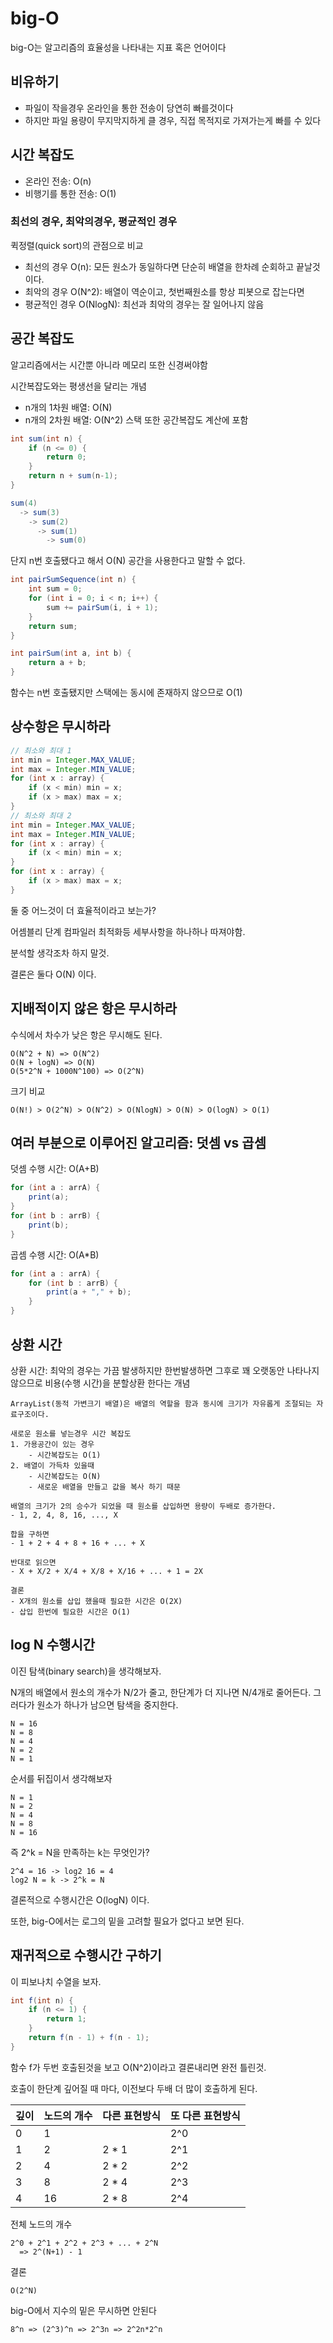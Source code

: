 # big-O
big-O는 알고리즘의 효율성을 나타내는 지표 혹은 언어이다
## 비유하기
- 파일이 작을경우 온라인을 통한 전송이 당연히 빠를것이다
- 하지만 파일 용량이 무지막지하게 클 경우, 직접 목적지로 가져가는게 빠를 수 있다
## 시간 복잡도
- 온라인 전송: O(n)
- 비행기를 통한 전송: O(1)
### 최선의 경우, 최악의경우, 평균적인 경우
퀵정렬(quick sort)의 관점으로 비교
- 최선의 경우 O(n): 모든 원소가 동일하다면 단순히 배열을 한차례 순회하고 끝날것이다.
- 최악의 경우 O(N^2): 배열이 역순이고, 첫번째원소를 항상 피봇으로 잡는다면
- 평균적인 경우 O(NlogN): 최선과 최악의 경우는 잘 일어나지 않음
## 공간 복잡도
알고리즘에서는 시간뿐 아니라 메모리 또한 신경써야함

시간복잡도와는 평생선을 달리는 개념
- n개의 1차원 배열: O(N)
- n개의 2차원 배열: O(N^2)
스택 또한 공간복잡도 계산에 포함
```java
int sum(int n) {
    if (n <= 0) {
        return 0;
    }
    return n + sum(n-1);
}

sum(4)
  -> sum(3)
    -> sum(2)
      -> sum(1)
        -> sum(0)
```
단지 n번 호출됐다고 해서 O(N) 공간을 사용한다고 말할 수 없다.
```java
int pairSumSequence(int n) {
    int sum = 0;
    for (int i = 0; i < n; i++) {
        sum += pairSum(i, i + 1);
    }
    return sum;
}

int pairSum(int a, int b) {
    return a + b;
}
```
함수는 n번 호출됐지만 스택에는 동시에 존재하지 않으므로 O(1)

## 상수항은 무시하라
```java
// 최소와 최대 1
int min = Integer.MAX_VALUE;
int max = Integer.MIN_VALUE;
for (int x : array) {
    if (x < min) min = x;
    if (x > max) max = x;
}
// 최소와 최대 2
int min = Integer.MAX_VALUE;
int max = Integer.MIN_VALUE;
for (int x : array) {
    if (x < min) min = x;
}
for (int x : array) {
    if (x > max) max = x;
}
```
둘 중 어느것이 더 효율적이라고 보는가?

어셈블리 단계 컴파일러 최적화등 세부사항을 하나하나 따져야함.

분석할 생각조차 하지 말것.

결론은 둘다 O(N) 이다.

## 지배적이지 않은 항은 무시하라
수식에서 차수가 낮은 항은 무시해도 된다.
```
O(N^2 + N) => O(N^2)
O(N + logN) => O(N)
O(5*2^N + 1000N^100) => O(2^N)
```

크기 비교
```
O(N!) > O(2^N) > O(N^2) > O(NlogN) > O(N) > O(logN) > O(1)
```
## 여러 부분으로 이루어진 알고리즘: 덧셈 vs 곱셈
덧셈 수행 시간: O(A+B)
```java
for (int a : arrA) {
    print(a);
}
for (int b : arrB) {
    print(b);
}
```

곱셈 수행 시간: O(A*B)

```java
for (int a : arrA) {
    for (int b : arrB) {
        print(a + "," + b);
    }
}
```

## 상환 시간
상환 시간: 최악의 경우는 가끔 발생하지만 한번발생하면 그후로 꽤 오랫동안 나타나지 않으므로 비용(수행 시간)을 분할상환 한다는 개념

```
ArrayList(동적 가변크기 배열)은 배열의 역할을 함과 동시에 크기가 자유롭게 조절되는 자료구조이다.

새로운 원소를 넣는경우 시간 복잡도
1. 가용공간이 있는 경우
    - 시간복잡도는 O(1)
2. 배열이 가득차 있을때
    - 시간복잡도는 O(N)
    - 새로운 배열을 만들고 값을 복사 하기 때문

배열의 크기가 2의 승수가 되었을 때 원소를 삽입하면 용량이 두배로 증가한다.
- 1, 2, 4, 8, 16, ..., X

합을 구하면
- 1 + 2 + 4 + 8 + 16 + ... + X

반대로 읽으면
- X + X/2 + X/4 + X/8 + X/16 + ... + 1 = 2X

결론
- X개의 원소를 삽입 했을때 필요한 시간은 O(2X)
- 삽입 한번에 필요한 시간은 O(1)
```

## log N 수행시간
이진 탐색(binary search)을 생각해보자.

N개의 배열에서 원소의 개수가 N/2가 줄고, 한단계가 더 지나면 N/4개로 줄어든다. 그러다가 원소가 하나가 남으면 탐색을 중지한다.

```
N = 16
N = 8
N = 4
N = 2
N = 1
```
순서를 뒤집이서 생각해보자
```
N = 1
N = 2
N = 4
N = 8
N = 16
```
즉 2^k = N을 만족하는 k는 무엇인가?

```
2^4 = 16 -> log2 16 = 4
log2 N = k -> 2^k = N
```

결론적으로 수행시간은 O(logN) 이다.

또한, big-O에서는 로그의 밑을 고려할 필요가 없다고 보면 된다.

## 재귀적으로 수행시간 구하기
이 피보나치 수열을 보자.

```java
int f(int n) {
    if (n <= 1) {
        return 1;
    }
    return f(n - 1) + f(n - 1);
}
```
함수 f가 두번 호출된것을 보고 O(N^2)이라고 결론내리면 완전 틀린것.

호출이 한단계 깊어질 때 마다, 이전보다 두배 더 많이 호출하게 된다.

깊이|노드의 개수|다른 표현방식|또 다른 표현방식
-|-|-|-
0|1| |2^0
1|2|2 * 1|2^1
2|4|2 * 2|2^2
3|8|2 * 4|2^3
4|16|2 * 8|2^4

전체 노드의 개수
```
2^0 + 2^1 + 2^2 + 2^3 + ... + 2^N
  => 2^(N+1) - 1
```
결론
```
O(2^N)
```

big-O에서 지수의 밑은 무시하면 안된다
```
8^n => (2^3)^n => 2^3n => 2^2n*2^n
```

